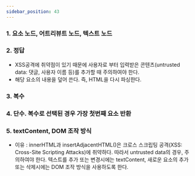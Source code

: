 ```yaml
---
sidebar_position: 43
---
```


### 1. 요소 노드, 어트리뷰트 노드, 텍스트 노드
### 2. 정답
  - XSS공격에 취약점이 있기 때문에 사용자로 부터 입력받은 콘텐츠(untrusted data: 댓글, 사용자 이름 등)를 추가할 때 주의하여야 한다.
  - 해당 요소의 내용을 덮어 쓴다. 즉, HTML을 다시 파싱한다. 
### 3. 복수
### 4. 단수. 복수로 선택된 경우 가장 첫번째 요소 반환
### 5.  textContent, DOM 조작 방식
  - 이유 : innerHTML과 insertAdjacentHTML()은 크로스 스크립팅 공격(XSS: Cross-Site Scripting Attacks)에 취약하다. 따라서 untrusted data의 경우, 주의하여야 한다. 텍스트를 추가 또는 변경시에는 textContent, 새로운 요소의 추가 또는 삭제시에는 DOM 조작 방식을 사용하도록 한다.
